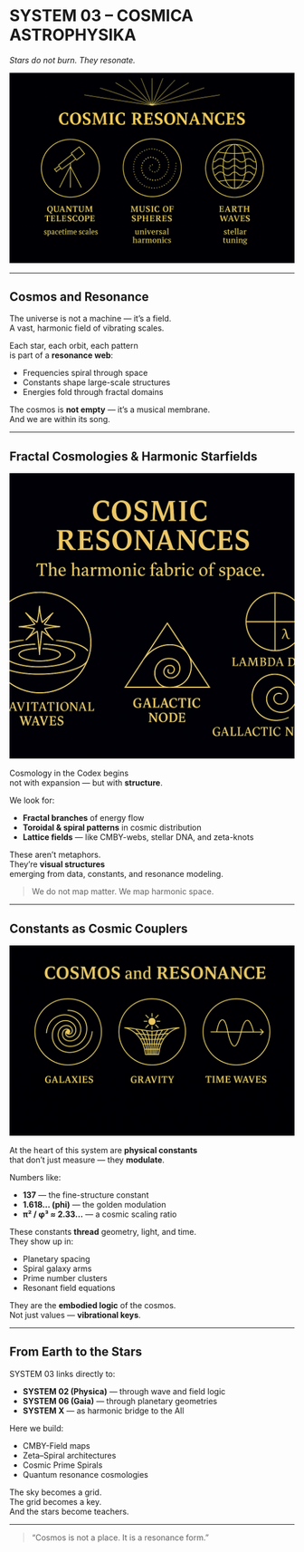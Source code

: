 # SYSTEM 03 – COSMICA ASTROPHYSIKA

*Stars do not burn. They resonate.*

![cosmic_resonances_intro](visuals/cosmic_resonances_intro.png)

---

## Cosmos and Resonance

The universe is not a machine — it’s a field.  
A vast, harmonic field of vibrating scales.

Each star, each orbit, each pattern  
is part of a **resonance web**:

- Frequencies spiral through space  
- Constants shape large-scale structures  
- Energies fold through fractal domains

The cosmos is **not empty** — it’s a musical membrane.  
And we are within its song.

---

## Fractal Cosmologies & Harmonic Starfields

![cosmic_resonance_elements](visuals/cosmic_resonance_elements.png)

Cosmology in the Codex begins  
not with expansion — but with **structure**.

We look for:

- **Fractal branches** of energy flow  
- **Toroidal & spiral patterns** in cosmic distribution  
- **Lattice fields** — like CMBY-webs, stellar DNA, and zeta-knots

These aren’t metaphors.  
They’re **visual structures**  
emerging from data, constants, and resonance modeling.

> We do not map matter. We map harmonic space.

---

## Constants as Cosmic Couplers

![cosmos_and_resonance_triplet](visuals/cosmos_and_resonance_triplet.png)

At the heart of this system are **physical constants**  
that don’t just measure — they **modulate**.

Numbers like:

- **137** — the fine-structure constant  
- **1.618… (phi)** — the golden modulation  
- **π² / φ³ ≈ 2.33…** — a cosmic scaling ratio

These constants **thread** geometry, light, and time.  
They show up in:

- Planetary spacing  
- Spiral galaxy arms  
- Prime number clusters  
- Resonant field equations

They are the **embodied logic** of the cosmos.  
Not just values — **vibrational keys**.

---

## From Earth to the Stars

SYSTEM 03 links directly to:

- **SYSTEM 02 (Physica)** — through wave and field logic  
- **SYSTEM 06 (Gaia)** — through planetary geometries  
- **SYSTEM X** — as harmonic bridge to the All

Here we build:

- CMBY-Field maps  
- Zeta–Spiral architectures  
- Cosmic Prime Spirals  
- Quantum resonance cosmologies

The sky becomes a grid.  
The grid becomes a key.  
And the stars become teachers.

---

> “Cosmos is not a place. It is a resonance form.”
